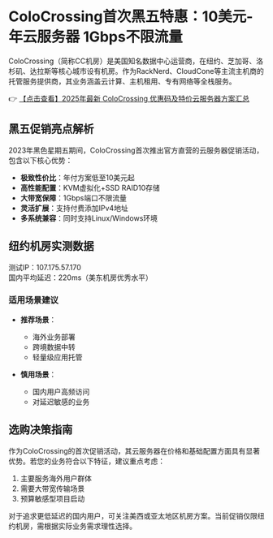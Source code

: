 # ColoCrossing首次黑五特惠：10美元-年云服务器 1Gbps不限流量

ColoCrossing（简称CC机房）是美国知名数据中心运营商，在纽约、芝加哥、洛杉矶、达拉斯等核心城市设有机房。作为RackNerd、CloudCone等主流主机商的托管服务提供商，其业务涵盖云计算、主机租用、专有网络等全栈服务。

👉 [【点击查看】2025年最新 ColoCrossing 优惠码及特价云服务器方案汇总](https://bit.ly/ColoCrossing)

## 黑五促销亮点解析

2023年黑色星期五期间，ColoCrossing首次推出官方直营的云服务器促销活动，包含以下核心优势：

- **极致性价比**：年付方案低至10美元起
- **高性能配置**：KVM虚拟化+SSD RAID10存储
- **大带宽保障**：1Gbps端口不限流量
- **灵活扩展**：支持付费添加IPv4地址
- **多系统兼容**：同时支持Linux/Windows环境

## 纽约机房实测数据

测试IP：107.175.57.170  
国内平均延迟：220ms（美东机房优秀水平）

### 适用场景建议

- **推荐场景**：
  - 海外业务部署
  - 跨境数据中转
  - 轻量级应用托管

- **慎用场景**：
  - 国内用户高频访问
  - 对延迟敏感的业务

## 选购决策指南

作为ColoCrossing的首次促销活动，其云服务器在价格和基础配置方面具有显著优势。若您的业务符合以下特征，建议重点考虑：

1. 主要服务海外用户群体
2. 需要大带宽传输场景
3. 预算敏感型项目启动

对于追求更低延迟的国内用户，可关注美西或亚太地区机房方案。当前促销仅限纽约机房，需根据实际业务需求理性选择。